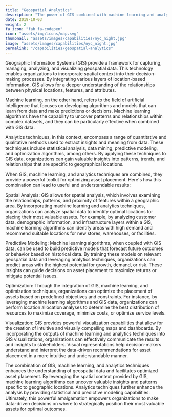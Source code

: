 ```yaml
---
title: "Geospatial Analytics"
description: "The power of GIS combined with machine learning and analytics techniques leads to incredibly useful and understandable results that give insight into where to place your most valuable assets."
date: 2019-10-03
weight: 2
fa_icon: "fab fa-codepen"
icon: "assets/img/icons/map.svg"
thumbnail: "assets/images/capabilities/nyc_night.jpg"
image: "assets/images/capabilities/nyc_night.jpg"
permalink: "/capabilities/geospatial-analytics"
---
```


Geographic Information Systems (GIS) provide a framework for capturing, managing, analyzing, and visualizing geospatial data. This technology enables organizations to incorporate spatial context into their decision-making processes. By integrating various layers of location-based information, GIS allows for a deeper understanding of the relationships between physical locations, features, and attributes.

Machine learning, on the other hand, refers to the field of artificial intelligence that focuses on developing algorithms and models that can learn from data and make predictions or decisions. Machine learning algorithms have the capability to uncover patterns and relationships within complex datasets, and they can be particularly effective when combined with GIS data.

Analytics techniques, in this context, encompass a range of quantitative and qualitative methods used to extract insights and meaning from data. These techniques include statistical analysis, data mining, predictive modeling, and optimization algorithms, among others. By applying these techniques to GIS data, organizations can gain valuable insights into patterns, trends, and relationships that are specific to geographical locations.

When GIS, machine learning, and analytics techniques are combined, they provide a powerful toolkit for optimizing asset placement. Here's how this combination can lead to useful and understandable results:

Spatial Analysis: GIS allows for spatial analysis, which involves examining the relationships, patterns, and proximity of features within a geographic area. By incorporating machine learning and analytics techniques, organizations can analyze spatial data to identify optimal locations for placing their most valuable assets. For example, by analyzing customer data, demographic information, and infrastructure layers within a GIS, machine learning algorithms can identify areas with high demand and recommend suitable locations for new stores, warehouses, or facilities.

Predictive Modeling: Machine learning algorithms, when coupled with GIS data, can be used to build predictive models that forecast future outcomes or behavior based on historical data. By training these models on relevant geospatial data and leveraging analytics techniques, organizations can predict areas with the highest potential for growth, demand, or risk. These insights can guide decisions on asset placement to maximize returns or mitigate potential issues.

Optimization: Through the integration of GIS, machine learning, and optimization techniques, organizations can optimize the placement of assets based on predefined objectives and constraints. For instance, by leveraging machine learning algorithms and GIS data, organizations can perform location allocation analyses to determine the best distribution of resources to maximize coverage, minimize costs, or optimize service levels.

Visualization: GIS provides powerful visualization capabilities that allow for the creation of intuitive and visually compelling maps and dashboards. By incorporating the outputs of machine learning and analytics techniques into GIS visualizations, organizations can effectively communicate the results and insights to stakeholders. Visual representations help decision-makers understand and interpret the data-driven recommendations for asset placement in a more intuitive and understandable manner.

The combination of GIS, machine learning, and analytics techniques enhances the understanding of geospatial data and facilitates optimized asset placement. By leveraging the spatial context provided by GIS, machine learning algorithms can uncover valuable insights and patterns specific to geographic locations. Analytics techniques further enhance the analysis by providing statistical and predictive modeling capabilities. Ultimately, this powerful amalgamation empowers organizations to make data-driven decisions on where to strategically position their most valuable assets for optimal outcomes.